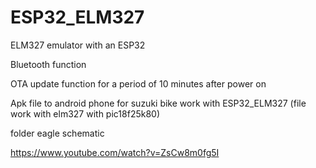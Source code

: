 # ESP32_ELM327
ELM327 emulator with an ESP32

Bluetooth function

OTA update function for a period of 10 minutes after power on

Apk file to android phone for suzuki bike work with ESP32_ELM327 (file work with elm327 with pic18f25k80)

folder eagle schematic

https://www.youtube.com/watch?v=ZsCw8m0fg5I



